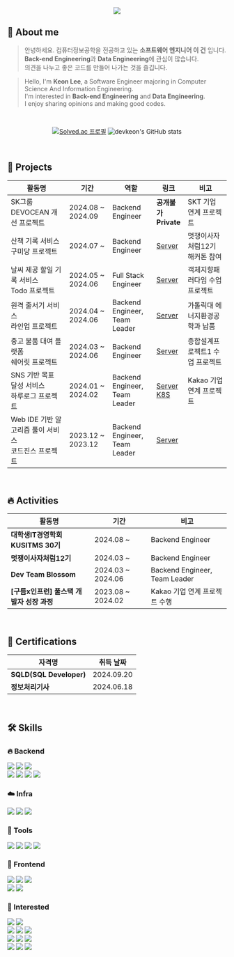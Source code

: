 <div align="center">

<img src="https://capsule-render.vercel.app/api?type=waving&color=0:81F7F3,100:E6E6E6&height=135&section=header&text=Software%20Engineer%20Keon&fontSize=50&fontAlignY=40&fontColor=424242" />

<div align="start">

[//]: # (1. [About me &#40;소개&#41;]&#40;#-about-me&#41;)

[//]: # (2. [Projects &#40;프로젝트 수행 내역&#41;]&#40;#-projects&#41;)

[//]: # (3. [Activities &#40;활동 내역&#41;]&#40;#-activities&#41;)

[//]: # (4. [Certificates &#40;자격 사항&#41;]&#40;#-certificates&#41;)

[//]: # (5. [Skills &#40;기술 스택&#41;]&#40;#-skills&#41;)


## 🦁 About me
> 안녕하세요. 컴퓨터정보공학을 전공하고 있는 **소프트웨어 엔지니어 이 건** 입니다.   
> **Back-end Engineering**과 **Data Engineering**에 관심이 많습니다.   
> 의견을 나누고 좋은 코드를 만들어 나가는 것을 즐깁니다.

> Hello, I'm **Keon Lee**, a Software Engineer majoring in Computer Science And Information Engineering.    
> I'm interested in **Back-end Engineering** and **Data Engineering**.   
> I enjoy sharing opinions and making good codes.

<br>

</div>

[![Solved.ac 프로필](http://mazassumnida.wtf/api/v2/generate_badge?boj=lune0410k)](https://solved.ac/lune0410k) 
![devkeon's GitHub stats](https://github-readme-stats.vercel.app/api?username=devkeon&show_icons=true&hide=stars&border_radius=9&title_color=424242&bg_color=E6E6E6)

<div align="start">

<br>

## 🚀 Projects
| 활동명                                   | 기간                | 역할                                 | 링크                                                                                                                   | 비고               |
|---------------------------------------|-------------------|------------------------------------|----------------------------------------------------------------------------------------------------------------------|------------------|
| SK그룹 DEVOCEAN 개선 프로젝트                 | 2024.08 ~ 2024.09 | Backend Engineer                   | **공개불가** <br> **Private**                                                                                            | SKT 기업 연계 프로젝트   |
| 산책 기록 서비스 <br> 구미당 프로젝트               | 2024.07 ~         | Backend Engineer                   | [Server](https://github.com/devkeon/gummy-dang)                                                                      | 멋쟁이사자처럼12기 해커톤 참여 |
| 날씨 제공 할일 기록 서비스 <br> Todo 프로젝트        | 2024.05 ~ 2024.06 | Full Stack Engineer                | [Server](https://github.com/devkeon/todo-project)                                                                    | 객체지향패러다임 수업 프로젝트 |
| 원격 줄서기 서비스 <br> 라인업 프로젝트              | 2024.04 ~ 2024.06 | Backend Engineer, <br> Team Leader | [Server](https://github.com/Team-Blossom-devs/line-up-backend)                                                       | 가톨릭대 에너지환경공학과 납품 |
| 중고 물품 대여 플랫폼 <br> 쉐어릿 프로젝트            | 2024.03 ~ 2024.06 | Backend Engineer                   | [Server](https://github.com/share-it-cuk/share-it-backend)                                                           | 종합설계프로젝트1 수업 프로젝트 |
| SNS 기반 목표 달성 서비스 <br> 하루로그 프로젝트       | 2024.01 ~ 2024.02 | Backend Engineer, <br> Team Leader | [Server](https://github.com/Haru-Log/harulog_server_dev) <br> [K8S](https://github.com/Haru-Log/dkos_deployment_ops) | Kakao 기업 연계 프로젝트 |
| Web IDE 기반 알고리즘 풀이 서비스 <br> 코드진스 프로젝트 | 2023.12 ~ 2023.12 | Backend Engineer, <br> Team Leader | [Server](https://github.com/GoormJeans/WebIDE_Backend)                                                               |                  |

<br>

## 🔥 Activities
| 활동명                        | 기간                | 비고                            |
|----------------------------|-------------------|-------------------------------|
| **대학생IT경영학회 KUSITMS 30기**  | 2024.08 ~         | Backend Engineer              |
| **멋쟁이사자처럼12기**             | 2024.03 ~         | Backend Engineer              |
| **Dev Team Blossom**       | 2024.03 ~ 2024.06 | Backend Engineer, Team Leader |
| **[구름x인프런] 풀스택 개발자 성장 과정** | 2023.08 ~ 2024.02 | Kakao 기업 연계 프로젝트 수행           |

<br>

## 📝 Certifications

[//]: # (- SQLD &#40;SQL Developer&#41;)

[//]: # (- 정보처리기사)

| 자격명                     | 취득 날짜      |
|-------------------------|------------|
| **SQLD(SQL Developer)** | 2024.09.20 |
| **정보처리기사**              | 2024.06.18 |

<br>

## 🛠️ Skills

### 🔥 Backend   
<img src="https://img.shields.io/badge/Spring-6DB33F?style=for-the-badge&logo=Spring&logoColor=white"/>
<img src="https://img.shields.io/badge/springboot-6DB33F?style=for-the-badge&logo=springboot&logoColor=white"/>
<img src="https://img.shields.io/badge/Spring_Security-6DB33F?style=for-the-badge&logo=Spring-Security&logoColor=white" />
<br>
<img src="https://img.shields.io/badge/Java-ED8B00?style=for-the-badge&logo=openjdk&logoColor=white"/>
<img src="https://img.shields.io/badge/redis-%23DD0031.svg?&style=for-the-badge&logo=redis&logoColor=white"/>
<img src="https://img.shields.io/badge/MySql-4479A1?style=for-the-badge&logo=mysql&logoColor=white"/>
<img src="https://img.shields.io/badge/hibernate-59666C?style=for-the-badge&logo=hibernate&logoColor=white"/>

### ☁️ Infra
<img src="https://img.shields.io/badge/amazonwebservices-232F3E?style=for-the-badge&logo=amazonwebservices&logoColor=white"/> 
<img src="https://img.shields.io/badge/Google_Cloud-4285F4?style=for-the-badge&logo=google-cloud&logoColor=white" />
<img src="https://img.shields.io/badge/Docker-2496ED?style=for-the-badge&logo=Docker&logoColor=white"/>

### 🔧 Tools
<img src="https://img.shields.io/badge/IntelliJ%20IDEA-000000?style=for-the-badge&logo=intellijidea&logoColor=white"/>
<img src="https://img.shields.io/badge/notion-000000?style=for-the-badge&logo=notion&logoColor=white"/> 
<img src="https://img.shields.io/badge/jira-0052CC?style=for-the-badge&logo=jira&logoColor=white"/>
<img src="https://img.shields.io/badge/Slack-4A154B?style=for-the-badge&logo=slack&logoColor=white" />


### 🌸 Frontend
<img src="https://img.shields.io/badge/html5-E34F26?style=for-the-badge&logo=html5&logoColor=white"/>
<img src="https://img.shields.io/badge/css3-1572B6?style=for-the-badge&logo=css3&logoColor=white"/>
<img src="https://img.shields.io/badge/JavaScript-F7DF1E?style=for-the-badge&logo=JavaScript&logoColor=white"/> <br>
<img src="https://img.shields.io/badge/React-61DAFB?style=for-the-badge&logo=React&logoColor=white"/>
<img src="https://img.shields.io/badge/Redux-764ABC?style=for-the-badge&logo=Redux&logoColor=white"/>

### 🚀 Interested
<img src="https://img.shields.io/badge/Kotlin-7F52FF?&style=for-the-badge&logo=kotlin&logoColor=white"/>
<img src="https://img.shields.io/badge/kubernetes-%23326ce5.svg?style=for-the-badge&logo=kubernetes&logoColor=white" />
<br>
<img src="https://img.shields.io/badge/MongoDB-4EA94B?style=for-the-badge&logo=mongodb&logoColor=white"/>
<img src="https://img.shields.io/badge/Elastic_Search-005571?style=for-the-badge&logo=elasticsearch&logoColor=white" />
<img src="https://img.shields.io/badge/Prometheus-E6522C?style=for-the-badge&logo=Prometheus&logoColor=white" />
<br>
<img src="https://img.shields.io/badge/apachekafka-231F20?style=for-the-badge&logo=apachekafka&logoColor=white" />
<img src="https://img.shields.io/badge/apachespark-E25A1C?style=for-the-badge&logo=apachespark&logoColor=white" />
<img src="https://img.shields.io/badge/apachehadoop-66CCFF?style=for-the-badge&logo=apachehadoop&logoColor=white" />
<br>
<img src="https://img.shields.io/badge/apachedruid-29F1FB?style=for-the-badge&logo=apachedruid&logoColor=white" />
<img src="https://img.shields.io/badge/trino-DD00A1?style=for-the-badge&logo=trino&logoColor=white" />
<img src="https://img.shields.io/badge/apacheairflow-017CEE?style=for-the-badge&logo=apacheairflow&logoColor=white" />

</div>

</div>

<!--
**devkeon/devkeon** is a ✨ _special_ ✨ repository because its `README.md` (this file) appears on your GitHub profile.

Here are some ideas to get you started:

- 🔭 I’m currently working on ...
- 🌱 I’m currently learning ...
- 👯 I’m looking to collaborate on ...
- 🤔 I’m looking for help with ...
- 💬 Ask me about ...
- 📫 How to reach me: ...
- 😄 Pronouns: ...
- ⚡ Fun fact: ...
-->
